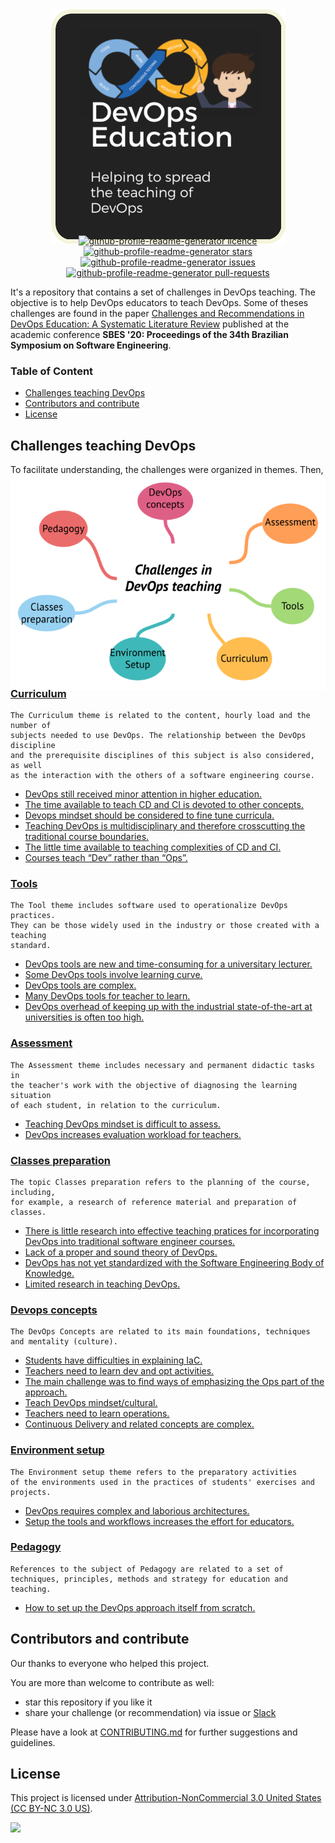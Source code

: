 
<p align="center"> 
  <img style="margin: -30px;" src="images/logo.png"   /> 
</p>

<p align="center">

<a href="https://github.com/devops-education/Challenges-in-Devops-Education/blob/master/LICENSE" target="blank">
<img src="https://img.shields.io/github/license/devops-education/Challenges-in-Devops-Education?style=flat-square" alt="github-profile-readme-generator licence" />
</a>
<a href="https://github.com/devops-education/Challenges-in-Devops-Education/stargazers" target="blank">
<img src="https://img.shields.io/github/stars/devops-education/Challenges-in-Devops-Education?style=flat-square" alt="github-profile-readme-generator stars"/>
</a>
<a href="https://github.com/devops-education/Challenges-in-Devops-Education/issues" target="blank">
<img src="https://img.shields.io/github/issues/devops-education/Challenges-in-Devops-Education?style=flat-square" alt="github-profile-readme-generator issues"/>
</a>
<a href="https://github.com/devops-education/Challenges-in-Devops-Education/pulls" target="blank">
<img src="https://img.shields.io/github/issues-pr/devops-education/Challenges-in-Devops-Education?style=flat-square" alt="github-profile-readme-generator pull-requests"/>
</a>
</p>


It's a repository that contains a set of challenges in DevOps teaching. The objective is to help DevOps educators to teach DevOps. Some of theses challenges are found in the paper [Challenges and Recommendations in DevOps Education: A Systematic Literature Review](https://dl.acm.org/doi/abs/10.1145/3422392.3422496) published at the academic conference **SBES '20: Proceedings of the 34th Brazilian Symposium on Software Engineering**. 

### Table of Content

- [Challenges teaching DevOps](#challenges-teaching-devops) 
- [Contributors and contribute](#contributors-and-contribute)
- [License](#license)

## Challenges teaching DevOps

To facilitate understanding, the challenges were organized in themes. Then, theses are the following themes:

<p align="center"> 
  <img style="margin: -30px;" src="images/concepts_map.png" /> 
</p>


### [Curriculum](https://github.com/devops-education/Challenges-in-Devops-Education/issues?q=is%3Aissue+is%3Aopen+label%3Acurriculum+label%3Achallenge-existed+)

```
The Curriculum theme is related to the content, hourly load and the number of 
subjects needed to use DevOps. The relationship between the DevOps discipline 
and the prerequisite disciplines of this subject is also considered, as well 
as the interaction with the others of a software engineering course.
```

- [DevOps still received minor attention in higher education.](https://github.com/devops-education/Challenges-in-Devops-Education/issues/3)
- [The time available to teach CD and CI is devoted to other concepts.](https://github.com/devops-education/Challenges-in-Devops-Education/issues/4)
- [Devops mindset should be considered to fine tune curricula.](https://github.com/devops-education/Challenges-in-Devops-Education/issues/5)
- [Teaching DevOps is multidisciplinary and therefore crosscutting the traditional course boundaries.](https://github.com/devops-education/Challenges-in-Devops-Education/issues/6)
- [The little time available to teaching complexities of CD and CI.](https://github.com/devops-education/Challenges-in-Devops-Education/issues/7)
- [Courses teach “Dev” rather than “Ops”.](https://github.com/devops-education/Challenges-in-Devops-Education/issues/8)

### [Tools](https://github.com/devops-education/Challenges-in-Devops-Education/issues?q=is%3Aissue+is%3Aopen+label%3Atools+label%3Achallenge-existed+)
```
The Tool theme includes software used to operationalize DevOps practices. 
They can be those widely used in the industry or those created with a teaching 
standard.
```

- [DevOps tools are new and time-consuming for a universitary lecturer.](https://github.com/devops-education/Challenges-in-Devops-Education/issues/9)
- [Some DevOps tools involve learning curve.](https://github.com/devops-education/Challenges-in-Devops-Education/issues/10)
- [DevOps tools are complex.](https://github.com/devops-education/Challenges-in-Devops-Education/issues/11)
- [Many DevOps tools for teacher to learn.](https://github.com/devops-education/Challenges-in-Devops-Education/issues/12)
- [DevOps overhead of keeping up with the industrial state-of-the-art at universities is often too high.](https://github.com/devops-education/Challenges-in-Devops-Education/issues/13)

### [Assessment](https://github.com/devops-education/Challenges-in-Devops-Education/issues?q=is%3Aissue+is%3Aopen+label%3Aassessment+label%3Achallenge-existed+)
```
The Assessment theme includes necessary and permanent didactic tasks in 
the teacher's work with the objective of diagnosing the learning situation 
of each student, in relation to the curriculum.
```
- [Teaching DevOps mindset is difficult to assess.](https://github.com/devops-education/Challenges-in-Devops-Education/issues/14)
- [DevOps increases evaluation workload for teachers.](https://github.com/devops-education/Challenges-in-Devops-Education/issues/15)

### [Classes preparation](https://github.com/devops-education/Challenges-in-Devops-Education/issues?q=is%3Aissue+is%3Aopen+label%3Aclasses-preparation+label%3Achallenge-existed+)
```
The topic Classes preparation refers to the planning of the course, including, 
for example, a research of reference material and preparation of classes.
```
- [There is little research into effective teaching pratices for incorporating DevOps into traditional software engineer courses.](https://github.com/devops-education/Challenges-in-Devops-Education/issues/16)
- [Lack of a proper and sound theory of DevOps.](https://github.com/devops-education/Challenges-in-Devops-Education/issues/17)
- [DevOps has not yet standardized with the Software Engineering Body of Knowledge.](https://github.com/devops-education/Challenges-in-Devops-Education/issues/18)
- [Limited research in teaching DevOps.](https://github.com/devops-education/Challenges-in-Devops-Education/issues/19)


### [Devops concepts](https://github.com/devops-education/Challenges-in-Devops-Education/issues?q=is%3Aissue+is%3Aopen+label%3Adevops-concepts+label%3Achallenge-existed+)
```
The DevOps Concepts are related to its main foundations, techniques 
and mentality (culture).
```

- [Students have difficulties in explaining IaC.](https://github.com/devops-education/Challenges-in-Devops-Education/issues/20)
- [Teachers need to learn dev and opt activities.](https://github.com/devops-education/Challenges-in-Devops-Education/issues/21)
- [The main challenge was to find ways of emphasizing the Ops part of the approach.](https://github.com/devops-education/Challenges-in-Devops-Education/issues/22)
- [Teach DevOps mindset/cultural.](https://github.com/devops-education/Challenges-in-Devops-Education/issues/23)
- [Teachers need to learn operations.](https://github.com/devops-education/Challenges-in-Devops-Education/issues/24)
- [Continuous Delivery and related concepts are complex.](https://github.com/devops-education/Challenges-in-Devops-Education/issues/25)

### [Environment setup](https://github.com/devops-education/Challenges-in-Devops-Education/issues?q=is%3Aissue+is%3Aopen+label%3Aenvironment-setup+label%3Achallenge-existed+)
```
The Environment setup theme refers to the preparatory activities 
of the environments used in the practices of students' exercises and projects.
```
- [DevOps requires complex and laborious architectures.](https://github.com/devops-education/Challenges-in-Devops-Education/issues/26)
- [Setup the tools and workflows increases the effort for educators.](https://github.com/devops-education/Challenges-in-Devops-Education/issues/27)

### [Pedagogy](https://github.com/devops-education/Challenges-in-Devops-Education/issues?q=is%3Aissue+is%3Aopen+label%3Apedagogy+label%3Achallenge-existed+)
```
References to the subject of Pedagogy are related to a set of
techniques, principles, methods and strategy for education and teaching.
```
- [How to set up the DevOps approach itself from scratch.](https://github.com/devops-education/Challenges-in-Devops-Education/issues/28)

## Contributors and contribute

Our thanks to everyone who helped this project.

You are more than welcome to contribute as well:

 - star this repository if you like it
 - share your challenge (or recommendation) via issue or [Slack](https://devops-education.slack.com/archives/C01RJV66G4V)
 
Please have a look at [CONTRIBUTING.md](https://github.com/devops-education/Challenges-in-Devops-Education/blob/main/CONTRIBUTING.md) for further suggestions and guidelines.

## License

This project is licensed under [Attribution-NonCommercial 3.0 United States (CC BY-NC 3.0 US)](https://creativecommons.org/licenses/by-nc/3.0/us/).

![](https://i.creativecommons.org/l/by-nc/3.0/88x31.png)



